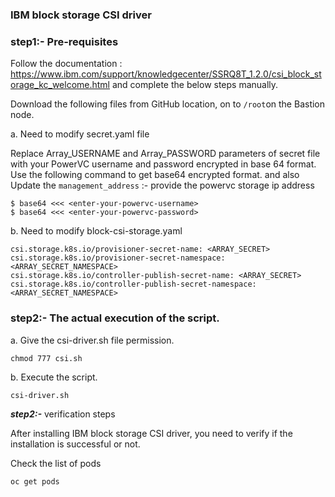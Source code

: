 ### IBM block storage CSI driver

### step1:- Pre-requisites

Follow the documentation : https://www.ibm.com/support/knowledgecenter/SSRQ8T_1.2.0/csi_block_storage_kc_welcome.html and complete the below steps manually.

Download the following files from GitHub location, on to ```/root```on the Bastion node.

a. Need to modify secret.yaml file

Replace Array_USERNAME and Array_PASSWORD parameters of secret file with your PowerVC username and password encrypted in base 64 format. Use the following command to get base64 encrypted format. and also Update the  ```management_address``` :- provide the powervc storage ip address

```
$ base64 <<< <enter-your-powervc-username>
$ base64 <<< <enter-your-powervc-password>
```

b.  Need to modify block-csi-storage.yaml 

```
csi.storage.k8s.io/provisioner-secret-name: <ARRAY_SECRET>
csi.storage.k8s.io/provisioner-secret-namespace: <ARRAY_SECRET_NAMESPACE>
csi.storage.k8s.io/controller-publish-secret-name: <ARRAY_SECRET>
csi.storage.k8s.io/controller-publish-secret-namespace: <ARRAY_SECRET_NAMESPACE>
```
### step2:- The actual execution of the script.

a. Give the csi-driver.sh file permission.
```
chmod 777 csi.sh
```
b. Execute the script.
```
csi-driver.sh
```

***step2:-*** verification steps

After installing IBM block storage CSI driver, you need to verify if the installation is successful or not.

Check the list of pods

```
oc get pods
```


